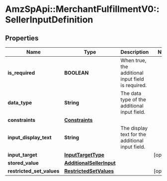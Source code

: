 # AmzSpApi::MerchantFulfillmentV0::SellerInputDefinition

## Properties
Name | Type | Description | Notes
------------ | ------------- | ------------- | -------------
**is_required** | **BOOLEAN** | When true, the additional input field is required. | 
**data_type** | **String** | The data type of the additional input field. | 
**constraints** | [**Constraints**](Constraints.md) |  | 
**input_display_text** | **String** | The display text for the additional input field. | 
**input_target** | [**InputTargetType**](InputTargetType.md) |  | [optional] 
**stored_value** | [**AdditionalSellerInput**](AdditionalSellerInput.md) |  | 
**restricted_set_values** | [**RestrictedSetValues**](RestrictedSetValues.md) |  | [optional] 

